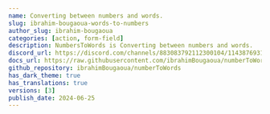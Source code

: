 ```yaml
---
name: Converting between numbers and words.
slug: ibrahim-bougaoua-words-to-numbers
author_slug: ibrahim-bougaoua
categories: [action, form-field]
description: NumbersToWords is Converting between numbers and words.
discord_url: https://discord.com/channels/883083792112300104/1143876931650080768
docs_url: https://raw.githubusercontent.com/ibrahimBougaoua/numberToWords/main/README.md
github_repository: ibrahimBougaoua/numberToWords
has_dark_theme: true
has_translations: true
versions: [3]
publish_date: 2024-06-25
---
```

